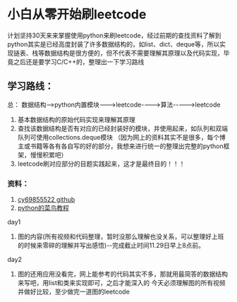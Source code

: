# 小白从零开始刷leetcode

  计划坚持30天来来掌握使用python来刷leetcode，经过前期的查找资料了解到python其实是已经高度封装了许多数据结构的，如list、dict、deque等，所以实现链表、栈等数据结构是很方便的，但不代表不需要理解其原理以及代码实现，毕竟之后还是要学习C/C++的，整理出一下学习路线
 
 ## 学习路线：
 总： 数据结构-->python内置模块--->leetcode---->算法----->leetcode
 1. 基本数据结构的原始代码实现来理解其原理
 2. 查找该数据结构是否有对应的已经封装好的模块，并使用起来，如队列和双端队列可使用collections.deque模块
 （因为网上的资料其实不是很多，每个博主或书籍等各有各自写的好的部分，我想来进行统一的整理出完整的python框架，慢慢积累吧）
 3. leetcode刷对应部分的目题实践起来，这才是最终目的！！！
 
 ### 资料：
1. [cy69855522 github](https://github.com/cy69855522/Shortest-LeetCode-Python-Solutions#%E4%B8%93%E9%A2%98%E6%8E%A2%E7%B4%A2)
2. [python的菜鸟教程](https://www.runoob.com/python/python-tutorial.html)


day1
1. 图的内容(所有视频和代码整理，暂时没那么理解也没关系，可以整理好上班的时候来零碎的理解并写出感悟)--完成截止时间11.29日早上8点前。

day2
1. 图的还用应用没看完，网上能参考的代码其实不多，那就用最简答的数据结构来写吧，用list和类来实现即可，之后才能深入的
今天必须理解图的所有视频并做好比较，至少做完一道图的leetcode
